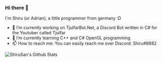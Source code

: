 ### Hi there 👋

I'm Shiru (or Adrian), a little programmer from germany :D
- 🔭 I’m currently working on TjulfarBot.Net, a Discord Bot written in C# for the Youtuber called Tjulfar
- 🌱 I’m currently learning C++ and C# OpenGL programming
- 📫 How to reach me: You can easily reach me over Discord: Shiru#8882

![ShiruSan's Github Stats](https://github-readme-stats.vercel.app/api?username=ShiruSan&count_private=true&hide=issues&show_icons=true)
